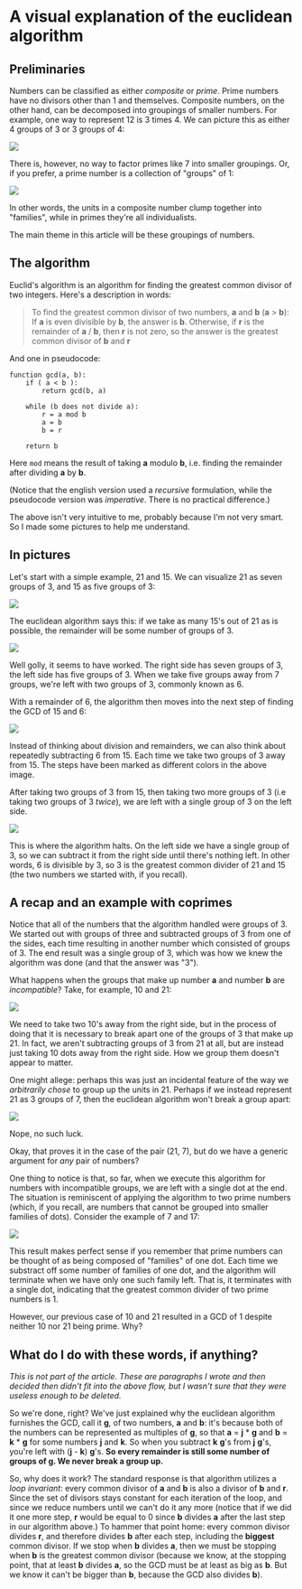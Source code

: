 # A visual explanation of the euclidean algorithm

## Preliminaries

Numbers can be classified as either *composite* or *prime*. Prime numbers have no divisors other than 1 and themselves. Composite numbers, on the other hand, can be decomposed into groupings of smaller numbers. For example, one way to represent 12 is 3 times 4. We can picture this as either 4 groups of 3 or 3 groups of 4:

![](images/twelve.png)

There is, however, no way to factor primes like 7 into smaller groupings. Or, if you prefer, a prime number is a collection of "groups" of 1:

![](images/seven.png)

In other words, the units in a composite number clump together into "families",     while in primes they're all individualists.

The main theme in this article will be these groupings of numbers.

## The algorithm
Euclid's algorithm is an algorithm for finding the greatest common divisor of two integers. Here's a description in words:

  > To find the greatest common divisor of two numbers, **a** and **b** (**a** > **b**):
  > If **a** is even divisible by **b**, the answer is **b**.
  > Otherwise, if **r** is the remainder of **a** / **b**, then **r** is not zero, so the answer is the greatest common divisor of **b** and **r**

And one in pseudocode:

    function gcd(a, b):
        if ( a < b ):
            return gcd(b, a)

        while (b does not divide a):
            r = a mod b
            a = b
            b = r
        
        return b

Here `mod` means the result of taking **a** modulo **b**, i.e. finding the remainder after dividing **a** by **b**.

(Notice that the english version used a *recursive* formulation, while the pseudocode version was *imperative*. There is no practical difference.)

The above isn't very intuitive to me, probably because I'm not very smart. So I made some pictures to help me understand.

## In pictures

Let's start with a simple example, 21 and 15. We can visualize 21 as seven groups of 3, and 15 as five groups of 3:

![](images/21_15.png)

The euclidean algorithm says this: if we take as many 15's out of 21 as is possible, the remainder will be some number of groups of 3.

![](images/21_15_rem1.png)

Well golly, it seems to have worked. The right side has seven groups of 3, the left side has five groups of 3. When we take five groups away from 7 groups, we're left with two groups of 3, commonly known as 6.

With a remainder of 6, the algorithm then moves into the next step of finding the GCD of 15 and 6:

![](images/21_15_rem2.png)

Instead of thinking about division and remainders, we can also think about repeatedly subtracting 6 from 15. Each time we take two groups of 3 away from 15. The steps have been marked as different colors in the above image.

After taking two groups of 3 from 15, then taking two more groups of 3 (i.e taking two groups of 3 *twice*), we are left with a single group of 3 on the left side.

![](images/21_15_rem3.png)

This is where the algorithm halts. On the left side we have a single group of 3, so we can subtract it from the right side until there's nothing left. In other words, 6 is divisible by 3, so 3 is the greatest common divider of 21 and 15 (the two numbers we started with, if you recall).

## A recap and an example with coprimes
Notice that all of the numbers that the algorithm handled were groups of 3. We started out with groups of three and subtracted groups of 3 from one of the sides, each time resulting in another number which consisted of groups of 3. The end result was a single group of 3, which was how we knew the algorithm was done (and that the answer was "3").

What happens when the groups that make up number **a** and number **b** are *incompatible*? Take, for example, 10 and 21:

![](images/21_10_rem1.png)

We need to take two 10's away from the right side, but in the process of doing that it is necessary to break apart one of the groups of 3 that make up 21. In fact, we aren't subtracting groups of 3 from 21 at all, but are instead just taking 10 dots away from the right side. How we group them doesn't appear to matter.

One might allege: perhaps this was just an incidental feature of the way we *arbitrarily chose* to group up the units in 21. Perhaps if we instead represent 21 as 3 groups of 7, then the euclidean algorithm won't break a group apart:

![](images/21_10_rem1_reorder.png)

Nope, no such luck. 

Okay, that proves it in the case of the pair (21, 7), but do we have a generic argument for *any* pair of numbers?

One thing to notice is that, so far, when we execute this algorithm for numbers with incompatible groups, we are left with a single dot at the end. The situation is reminiscent of applying the algorithm to two prime numbers (which, if you recall, are numbers that cannot be grouped into smaller families of dots). Consider the example of 7 and 17:

![](images/7_17.png)

This result makes perfect sense if you remember that prime numbers can be thought of as being composed of "families" of one dot. Each time we substract off some number of families of one dot, and the algorithm will terminate when we have only one such family left. That is, it terminates with a single dot, indicating that the greatest common divider of two prime numbers is 1.

However, our previous case of 10 and 21 resulted in a GCD of 1 despite neither 10 nor 21 being prime. Why?



## What do I do with these words, if anything?
*This is not part of the article. These are paragraphs I wrote and then decided then didn't fit into the above flow, but I wasn't sure that they were useless enough to be deleted.*

So we're done, right? We've just explained why the euclidean algorithm furnishes the GCD, call it **g**, of two numbers, **a** and **b**: it's because both of the numbers can be represented as multiples of **g**, so that **a** = **j** * **g** and **b** = **k** * **g** for some numbers **j** and **k**. So when you subtract **k** **g**'s from **j** **g**'s, you're left with (**j** - **k**) **g**'s. **So every remainder is still some number of groups of g. We never break a group up.**

So, why does it work? The standard response is that algorithm utilizes a *loop invariant*: every common divisor of **a** and **b** is also a divisor of **b** and **r**. Since the set of divisors stays constant for each iteration of the loop, and since we reduce numbers until we can't do it any more (notice that if we did it one more step, **r** would be equal to 0 since **b** divides **a** after the last step in our algorithm above.) To hammer that point home: every common divisor divides **r**, and therefore divides **b** after each step, including the **biggest** common divisor. If we stop when **b** divides **a**, then we must be stopping when **b** is the greatest common divisor (because we know, at the stopping point, that at least **b** divides **a**, so the GCD must be at least as big as **b**. But we know it can't be bigger than **b**, because the GCD also divides **b**).
